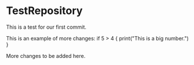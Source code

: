 # TestRepository

This is a test for our first commit.

This is an example of more changes:
if 5 > 4 { 
    print("This is a big number.")
}

More changes to be added here.

